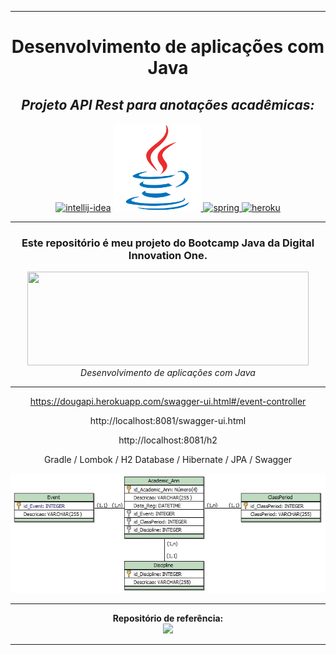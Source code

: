 <hr/>
<div align="center">
	<h1>Desenvolvimento de aplicações com Java</h1>
	<h2><i>Projeto API Rest para anotações acadêmicas:</i></h2>
	<a href="https://www.jetbrains.com/idea/" target="_blank"><img src="https://img.icons8.com/color/96/000000/intellij-idea.png" alt="intellij-idea" width="140" height="140"/></a>
	<a href="https://www.java.com" target="_blank"> <img src="https://raw.githubusercontent.com/devicons/devicon/master/icons/java/java-original.svg" alt="java" width="140" height="140"/> </a>
	<a href="https://start.spring.io/" target="_blank"> <img src="https://www.vectorlogo.zone/logos/springio/springio-icon.svg" alt="spring" width="140" height="140"/> </a>
	<a href="https://heroku.com" target="_blank"> <img src="https://www.vectorlogo.zone/logos/heroku/heroku-icon.svg" alt="heroku" width="140" height="140"/> </a>  <hr/>     
	<h3>Este repositório é meu projeto do Bootcamp Java da Digital Innovation One.</h3>
	<a href="https://digitalinnovation.one/sign-in"><img src="https://hermes.digitalinnovation.one/site/images/logo-footer.png" width="450" height="150"></a>
	<i>Desenvolvimento de aplicações com Java</i>

<hr/>

https://dougapi.herokuapp.com/swagger-ui.html#/event-controller


http://localhost:8081/swagger-ui.html

http://localhost:8081/h2

Gradle /   Lombok   /   H2 Database  /   Hibernate   /   JPA   /  Swagger 
	
<img src="./Academic_Ann_.jpg">
</div>
<hr/>
<div align="center">
    <b>Repositório de referência:</b><br>
    <a href="https://github.com/rpeleias/personapi_digital_innovation_one"><img src="https://img.icons8.com/ios-filled/50/000000/github.png"/></a>
    <hr/>
</div>
